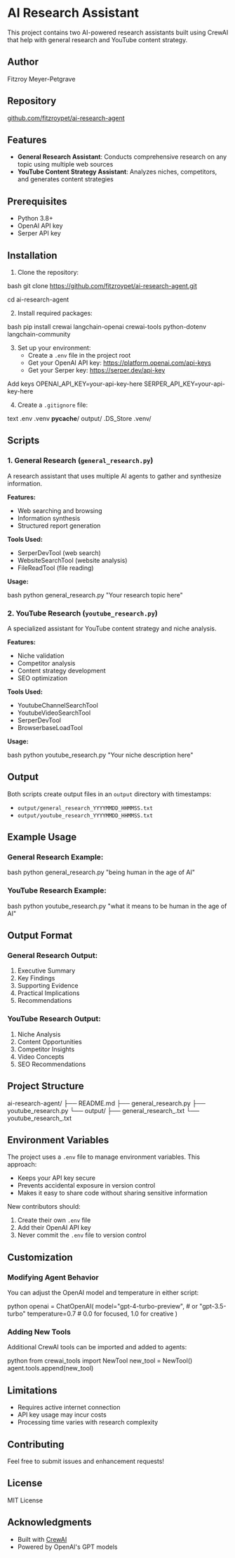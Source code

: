 # AI Research Assistant

This project contains two AI-powered research assistants built using CrewAI that help with general research and YouTube content strategy.

## Author
Fitzroy Meyer-Petgrave

## Repository
[github.com/fitzroypet/ai-research-agent](https://github.com/fitzroypet/ai-research-agent)

## Features

- **General Research Assistant**: Conducts comprehensive research on any topic using multiple web sources
- **YouTube Content Strategy Assistant**: Analyzes niches, competitors, and generates content strategies

## Prerequisites

- Python 3.8+
- OpenAI API key
- Serper API key

## Installation

1. Clone the repository: 

bash
git clone https://github.com/fitzroypet/ai-research-agent.git

cd ai-research-agent

2. Install required packages:

bash
pip install crewai langchain-openai crewai-tools python-dotenv langchain-community

3. Set up your environment:
   - Create a `.env` file in the project root
   - Get your OpenAI API key: https://platform.openai.com/api-keys
   - Get your Serper key: https://serper.dev/api-key

Add keys
OPENAI_API_KEY=your-api-key-here
SERPER_API_KEY=your-api-key-here

4. Create a `.gitignore` file:

text
.env
.venv
__pycache__/
output/
.DS_Store
.venv/


## Scripts

### 1. General Research (`general_research.py`)

A research assistant that uses multiple AI agents to gather and synthesize information.

**Features:**
- Web searching and browsing
- Information synthesis
- Structured report generation

**Tools Used:**
- SerperDevTool (web search)
- WebsiteSearchTool (website analysis)
- FileReadTool (file reading)

**Usage:**

bash
python general_research.py "Your research topic here"


### 2. YouTube Research (`youtube_research.py`)

A specialized assistant for YouTube content strategy and niche analysis.

**Features:**
- Niche validation
- Competitor analysis
- Content strategy development
- SEO optimization

**Tools Used:**
- YoutubeChannelSearchTool
- YoutubeVideoSearchTool
- SerperDevTool
- BrowserbaseLoadTool

**Usage:**

bash
python youtube_research.py "Your niche description here"


## Output

Both scripts create output files in an `output` directory with timestamps:
- `output/general_research_YYYYMMDD_HHMMSS.txt`
- `output/youtube_research_YYYYMMDD_HHMMSS.txt`

## Example Usage

### General Research Example:

bash
python general_research.py "being human in the age of AI"

### YouTube Research Example:

bash
python youtube_research.py "what it means to be human in the age of AI"


## Output Format

### General Research Output:
1. Executive Summary
2. Key Findings
3. Supporting Evidence
4. Practical Implications
5. Recommendations

### YouTube Research Output:
1. Niche Analysis
2. Content Opportunities
3. Competitor Insights
4. Video Concepts
5. SEO Recommendations

## Project Structure

ai-research-agent/
├── README.md
├── general_research.py
├── youtube_research.py
└── output/
├── general_research_.txt
└── youtube_research_.txt

## Environment Variables

The project uses a `.env` file to manage environment variables. This approach:
- Keeps your API key secure
- Prevents accidental exposure in version control
- Makes it easy to share code without sharing sensitive information

New contributors should:
1. Create their own `.env` file
2. Add their OpenAI API key
3. Never commit the `.env` file to version control

## Customization

### Modifying Agent Behavior

You can adjust the OpenAI model and temperature in either script:

python
openai = ChatOpenAI(
model="gpt-4-turbo-preview", # or "gpt-3.5-turbo"
temperature=0.7 # 0.0 for focused, 1.0 for creative
)


### Adding New Tools

Additional CrewAI tools can be imported and added to agents:

python
from crewai_tools import NewTool
new_tool = NewTool()
agent.tools.append(new_tool)


## Limitations

- Requires active internet connection
- API key usage may incur costs
- Processing time varies with research complexity

## Contributing

Feel free to submit issues and enhancement requests!

## License

MIT License

## Acknowledgments

- Built with [CrewAI](https://github.com/joaomdmoura/crewAI)
- Powered by OpenAI's GPT models

